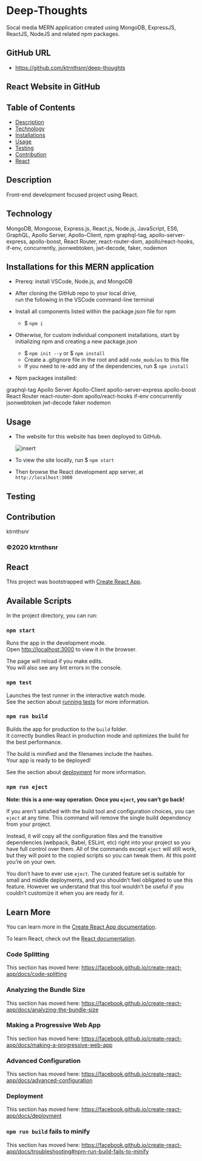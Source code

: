 ﻿# Deep-Thoughts

Socal media MERN application created using MongoDB, ExpressJS, ReactJS, NodeJS and related npm packages.

## GitHub URL

* https://github.com/ktrnthsnr/deep-thoughts

## React Website in GitHub



## Table of Contents

* [Description](#description)
* [Technology](#technology)
* [Installations](#installations)
* [Usage](#usage)
* [Testing](#testing)
* [Contribution](#contribution)
* [React](#react)

## Description

Front-end development focused project using React.

## Technology

MongoDB, Mongoose, Express.js, React.js, Node.js, JavaScript, ES6, GraphQL, Apollo Server, Apollo-Client, npm graphql-tag, apollo-server-express, apollo-boost, React Router, react-router-dom, apollo/react-hooks, if-env, concurrently, jsonwebtoken, jwt-decode, faker, nodemon

## Installations for this MERN application

- Prereq: install VSCode, Node.js, and MongoDB

- After cloning the GitHub repo to your local drive, run the following in the VSCode command-line terminal
- Install all components listed within the package.json file for npm
    - $ `npm i`

- Otherwise, for custom individual component installations, start by initializing npm and creating a new package.json
    - $ `npm init --y` or $ `npm install`
    - Create a .gitignore file in the root and add `node_modules` to this file
    - If you need to re-add any of the dependencies, run $ `npm install`

- Npm packages installed:
	
graphql-tag 
Apollo Server 
Apollo-Client 
apollo-server-express 
apollo-boost 
React Router 
react-router-dom 
apollo/react-hooks 
if-env 
concurrently 
jsonwebtoken 
jwt-decode 
faker 
nodemon


## Usage

- The website for this website has been deployed to GitHub.

	![insert](./insert.jpg "insert")

- To view the site locally, run $ `npm start`

- Then browse the React development app server, at `http://localhost:3000`


## Testing




## Contribution

ktrnthsnr

### ©️2020 ktrnthsnr


## React

This project was bootstrapped with [Create React App](https://github.com/facebook/create-react-app).

## Available Scripts

In the project directory, you can run:

### `npm start`

Runs the app in the development mode.<br />
Open [http://localhost:3000](http://localhost:3000) to view it in the browser.

The page will reload if you make edits.<br />
You will also see any lint errors in the console.

### `npm test`

Launches the test runner in the interactive watch mode.<br />
See the section about [running tests](https://facebook.github.io/create-react-app/docs/running-tests) for more information.

### `npm run build`

Builds the app for production to the `build` folder.<br />
It correctly bundles React in production mode and optimizes the build for the best performance.

The build is minified and the filenames include the hashes.<br />
Your app is ready to be deployed!

See the section about [deployment](https://facebook.github.io/create-react-app/docs/deployment) for more information.

### `npm run eject`

**Note: this is a one-way operation. Once you `eject`, you can’t go back!**

If you aren’t satisfied with the build tool and configuration choices, you can `eject` at any time. This command will remove the single build dependency from your project.

Instead, it will copy all the configuration files and the transitive dependencies (webpack, Babel, ESLint, etc) right into your project so you have full control over them. All of the commands except `eject` will still work, but they will point to the copied scripts so you can tweak them. At this point you’re on your own.

You don’t have to ever use `eject`. The curated feature set is suitable for small and middle deployments, and you shouldn’t feel obligated to use this feature. However we understand that this tool wouldn’t be useful if you couldn’t customize it when you are ready for it.

## Learn More

You can learn more in the [Create React App documentation](https://facebook.github.io/create-react-app/docs/getting-started).

To learn React, check out the [React documentation](https://reactjs.org/).

### Code Splitting

This section has moved here: https://facebook.github.io/create-react-app/docs/code-splitting

### Analyzing the Bundle Size

This section has moved here: https://facebook.github.io/create-react-app/docs/analyzing-the-bundle-size

### Making a Progressive Web App

This section has moved here: https://facebook.github.io/create-react-app/docs/making-a-progressive-web-app

### Advanced Configuration

This section has moved here: https://facebook.github.io/create-react-app/docs/advanced-configuration

### Deployment

This section has moved here: https://facebook.github.io/create-react-app/docs/deployment

### `npm run build` fails to minify

This section has moved here: https://facebook.github.io/create-react-app/docs/troubleshooting#npm-run-build-fails-to-minify
